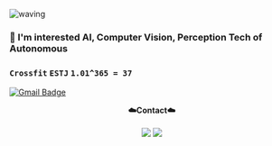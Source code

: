 ![waving](https://capsule-render.vercel.app/api?type=waving&height=200&text=Nyungsu&fontAlign=80&fontAlignY=40&color=c2e59c&fontColor=FFFFFF )

### 👋 I'm interested AI, Computer Vision, Perception Tech of Autonomous 
###    `Crossfit` `ESTJ` `1.01^365 = 37`

[![Gmail Badge](https://img.shields.io/badge/Gmail-d14836?style=flat-square&logo=Gmail&logoColor=white&link=mailto:ysjeong1128@gmail.com)](mailto:ysjeong1128@gmail.com)

<p align="center">
    <Strong>☁️Contact☁️</Strong><br><br>
    <a href="link=mailto:ysjeong1128@gmail.com)" target="_blank"><img src="https://img.shields.io/badge/Gmail-d14836?style=flat-square&logo=Gmail&logoColor=white"(mailto:ysjeong1128@gmail.com)/></a>
<a href="https://www.instagram.com/nyung._.su/" target="_blank"><img src="https://img.shields.io/badge/Instagram-E4405F?style=flat-square&logo=Instagram&logoColor=white"/></a>
